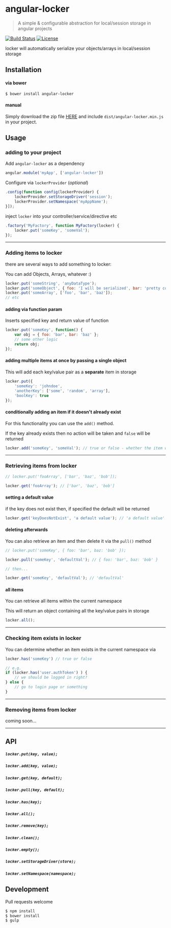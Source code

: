 angular-locker
==============

> A simple & configurable abstraction for local/session storage in angular projects

[![Build Status](http://img.shields.io/travis/tymondesigns/angular-locker.svg?style=flat)](https://travis-ci.org/tymondesigns/angular-locker)
[![License](http://img.shields.io/badge/license-MIT-blue.svg?style=flat)](http://www.opensource.org/licenses/MIT)

locker will automatically serialize your objects/arrays in local/session storage

## Installation

#### via bower
```
$ bower install angular-locker
```

#### manual

Simply download the zip file [HERE](https://github.com/tymondesigns/angular-locker/archive/master.zip) and include `dist/angular-locker.min.js` in your project.

## Usage

### adding to your project

Add `angular-locker` as a dependency

```js
angular.module('myApp', ['angular-locker'])
```

Configure via `lockerProvider` (*optional*)

```js
.config(function config(lockerProvider) {
	lockerProvider.setStorageDriver('session');
	lockerProvider.setNamespace('myAppName');
}]);
```

inject `locker` into your controller/service/directive etc

```js
.factory('MyFactory', function MyFactory(locker) {
	locker.put('someKey', 'someVal');
});
```
----------------------------

### Adding items to locker

there are several ways to add something to locker:

You can add Objects, Arrays, whatever :)

```js
locker.put('someString', 'anyDataType');
locker.put('someObject', { foo: 'I will be serialized', bar: 'pretty cool eh' });
locker.put('someArray', ['foo', 'bar', 'baz']);
// etc
```

#### adding via function param

Inserts specified key and return value of function

```js
locker.put('someKey', function() {
	var obj = { foo: 'bar', bar: 'baz' };
	// some other logic
	return obj;
});
```

#### adding multiple items at once by passing a single object

This will add each key/value pair as a **separate** item in storage

```js
locker.put({
	'someKey': 'johndoe',
	'anotherKey': ['some', 'random', 'array'],
	'boolKey': true
});
```

#### conditionally adding an item if it doesn't already exist

For this functionality you can use the `add()` method.

If the key already exists then no action will be taken and `false` will be returned

```js
locker.add('someKey', 'someVal'); // true or false - whether the item was added or not
```

----------------------------

### Retrieving items from locker

```js
// locker.put('fooArray', ['bar', 'baz', 'bob']);

locker.get('fooArray'); // ['bar', 'baz', 'bob']
```

#### setting a default value

if the key does not exist then, if specified the default will be returned

```js
locker.get('keyDoesNotExist', 'a default value'); // 'a default value'
```

#### deleting afterwards

You can also retrieve an item and then delete it via the `pull()` method

```js
// locker.put('someKey', { foo: 'bar', baz: 'bob' });

locker.pull('someKey', 'defaultVal'); // { foo: 'bar', baz: 'bob' }

// then...

locker.get('someKey', 'defaultVal'); // 'defaultVal'
```

#### all items

You can retrieve all items within the current namespace

This will return an object containing all the key/value pairs in storage

```js
locker.all();
```

----------------------------

### Checking item exists in locker

You can determine whether an item exists in the current namespace via

```js
locker.has('someKey') // true or false

// e.g.
if (locker.has('user.authToken') ) {
	// we should be logged in right?
} else {
	// go to login page or something
}
```

----------------------------

### Removing items from locker

coming soon...

----------------------------

## API

##### `locker.put(key, value);`

##### `locker.add(key, value);`

##### `locker.get(key, default);`

##### `locker.pull(key, default);`

##### `locker.has(key);`

##### `locker.all();`

##### `locker.remove(key);`

##### `locker.clean();`

##### `locker.empty();`

##### `locker.setStorageDriver(store);`

##### `locker.setNamespace(namespace);`

## Development

Pull requests welcome

```bash
$ npm install
$ bower install
$ gulp
```
